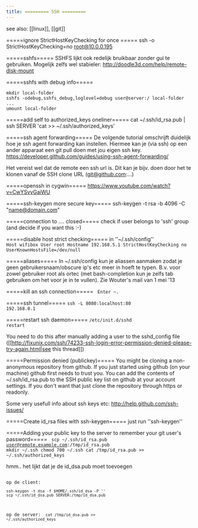 ```yaml
---
title: ========= SSH =========
---
```

see also: [[linux]], [[git]]

=====ignore StrictHostKeyChecking for once =====
  ssh -o StrictHostKeyChecking=no root@10.0.0.195
  
=====sshfs=====
SSHFS lijkt ook redelijk bruikbaar zonder gui te gebruiken. Mogelijk zelfs wel stabieler: http://doodle3d.com/help/remote-disk-mount

=====sshfs with debug info=====
```
mkdir local-folder
sshfs -odebug,sshfs_debug,loglevel=debug user@server:/ local-folder
...
umount local-folder
```

=====add self to authorized_keys oneliner=====
  cat ~/.ssh/id_rsa.pub | ssh SERVER 'cat >> ~/.ssh/authorized_keys'

=====ssh agent forwarding=====
De volgende tutorial omschrijft duidelijk hoe je ssh agent forwarding kan instellen. Hiermee kan je (via ssh) op een ander apparaat een git pull doen met jou eigen ssh key. 
https://developer.github.com/guides/using-ssh-agent-forwarding/

Het vereist wel dat de remote een ssh url is. Dit kan je bijv. doen door het te klonen vanaf de SSH clone URL (git@github.com:...)

=====openssh in cygwin=====
https://www.youtube.com/watch?v=CwYSvvGaiWU

=====ssh-keygen more secure key=====
  ssh-keygen -t rsa -b 4096 -C "name@domain.com"

=====connection to .... closed=====
check if user belongs to 'ssh' group (and decide if you want this :-)

=====disable host strict checking=====
in ''~/.ssh/config''
<code>
Host wifibox
  User root
  Hostname 192.168.5.1
  StrictHostKeyChecking no
  UserKnownHostsFile=/dev/null
</code>

=====aliases=====
In ~/.ssh/config kun je aliassen aanmaken zodat je geen gebruikersnaam/obscure ip's etc meer in hoeft te typen. B.v. voor zowel gebruiker root als ortec (met bash-completion kun je zelfs tab gebruiken om het voor je in te vullen). Zie Wouter's mail van 1 mei '13

=====kill an ssh connection=====
<code>
Enter ~.
</code>

=====ssh tunnel=====
<code bash>ssh -L 8080:localhost:80 192.168.0.1</code>

=====restart ssh daemon=====
<code>/etc/init.d/sshd restart</code>

You need to do this after manually adding a user to the sshd_config file ([[http://fixunix.com/ssh/74233-ssh-login-error-permission-denied-please-try-again.html|see this thread]])


=====Permission denied (publickey)=====
You might be cloning a non-anonymous repository from github. If you just started using github (on your machine) github first needs to trust you. You can add the contents of ~/.ssh/id_rsa.pub to the SSH public key list on github at your account settings. If you don't want that just clone the repository through https or readonly.

Some very usefull info about ssh keys etc: http://help.github.com/ssh-issues/

=====Create id_rsa files with ssh-keygen=====
just run ''ssh-keygen''

=====Adding your public key to the server to remember your git user's password=====
<code bash>
scp ~/.ssh/id_rsa.pub user@remote.example.com:/tmp/id_rsa.pub
mkdir ~/.ssh
chmod 700 ~/.ssh
cat /tmp/id_rsa.pub >> ~/.ssh/authorized_keys
</code>

hmm.. het lijkt dat je de id_dsa.pub moet toevoegen

<code bash>
op de client:
<code bash>
ssh-keygen -t dsa -f $HOME/.ssh/id_dsa -P ''
scp ~/.ssh/id_dsa.pub SERVER:/tmp/id_dsa.pub
</code>

op de server:
<code bash>
cat /tmp/id_dsa.pub >> ~/.ssh/authorized_keys
</code>
